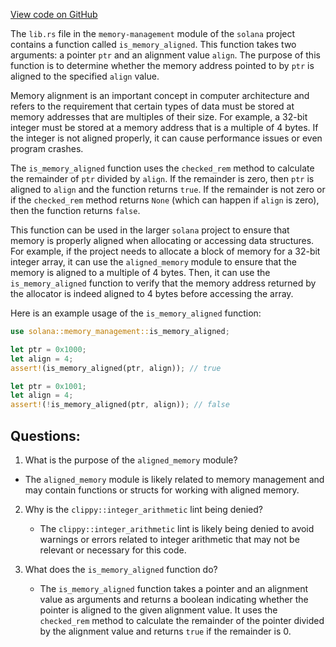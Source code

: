 
[View code on GitHub](https://github.com/solana-labs/solana/blob/master/memory-management/src/lib.rs)

The `lib.rs` file in the `memory-management` module of the `solana` project contains a function called `is_memory_aligned`. This function takes two arguments: a pointer `ptr` and an alignment value `align`. The purpose of this function is to determine whether the memory address pointed to by `ptr` is aligned to the specified `align` value.

Memory alignment is an important concept in computer architecture and refers to the requirement that certain types of data must be stored at memory addresses that are multiples of their size. For example, a 32-bit integer must be stored at a memory address that is a multiple of 4 bytes. If the integer is not aligned properly, it can cause performance issues or even program crashes.

The `is_memory_aligned` function uses the `checked_rem` method to calculate the remainder of `ptr` divided by `align`. If the remainder is zero, then `ptr` is aligned to `align` and the function returns `true`. If the remainder is not zero or if the `checked_rem` method returns `None` (which can happen if `align` is zero), then the function returns `false`.

This function can be used in the larger `solana` project to ensure that memory is properly aligned when allocating or accessing data structures. For example, if the project needs to allocate a block of memory for a 32-bit integer array, it can use the `aligned_memory` module to ensure that the memory is aligned to a multiple of 4 bytes. Then, it can use the `is_memory_aligned` function to verify that the memory address returned by the allocator is indeed aligned to 4 bytes before accessing the array.

Here is an example usage of the `is_memory_aligned` function:

```rust
use solana::memory_management::is_memory_aligned;

let ptr = 0x1000;
let align = 4;
assert!(is_memory_aligned(ptr, align)); // true

let ptr = 0x1001;
let align = 4;
assert!(!is_memory_aligned(ptr, align)); // false
```
## Questions: 
 1. What is the purpose of the `aligned_memory` module?
   - The `aligned_memory` module is likely related to memory management and may contain functions or structs for working with aligned memory.

2. Why is the `clippy::integer_arithmetic` lint being denied?
   - The `clippy::integer_arithmetic` lint is likely being denied to avoid warnings or errors related to integer arithmetic that may not be relevant or necessary for this code.

3. What does the `is_memory_aligned` function do?
   - The `is_memory_aligned` function takes a pointer and an alignment value as arguments and returns a boolean indicating whether the pointer is aligned to the given alignment value. It uses the `checked_rem` method to calculate the remainder of the pointer divided by the alignment value and returns `true` if the remainder is 0.